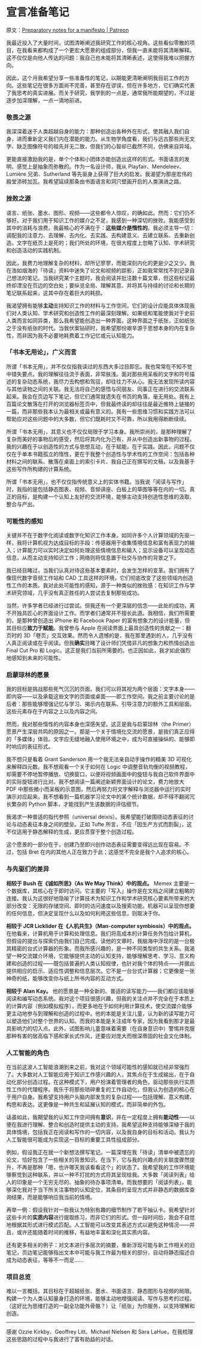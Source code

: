 # 宣言准备笔记

原文：[Preparatory notes for a manifesto | Patreon](https://www.patreon.com/posts/preparatory-for-130320045)

我最近投入了大量时间，试图清晰阐述我研究工作的核心视角。这些看似零散的项目，在我看来都构成了一个更宏大愿景的组成部分，但我一直未能将其清晰解释。这不仅仅是向他人传达的问题：我自己也未能将其清晰表述，这使得我难以把握方向。

因此，这个月我希望分享一些准备性的笔记，以期能更清晰阐明我目前工作的方向。这些笔记在很多方面尚不完善，甚至存在谬误，但在许多地方，它们确实代表了我思考的真实进展。而关于研究，我学到的一点是，通常我所能期望的，不过是逐步加深理解，一点一滴地前进。

### **敬畏之源**

我深深着迷于人类超越自身的能力：那种创造出各种外在形式，使其融入我们自身，进而重新定义我们内在潜能的能力。从生物学角度看，我们与远古那些尚无文字、缺乏图像符号的祖先并无二致，但我们的心智却已截然不同，仿佛来自异域。

更能直接激励我的是，单个个体和小团体亦能创造出这样的形式。书面语言的发明，感觉上是抽象而弥散的。作为一名设计师，我从 Playfair、Mendeleev、Lumière 兄弟、Sutherland 等先驱身上获得了巨大的启发。我渴望为那座宏伟的殿堂添砖加瓦。我希望延续那条由书面语言和洞穴壁画开启的人类演进之路。

### **挫败之源**

语言、纸张、墨水、图形、视频——这些都令人惊叹，的确如此。然而：它们仍不够好。对于我们用于知识工作的媒介之不足，我感到一种深切的挫败。我能感受到其中的消耗与浪费。我最核心的不满在于：**这些媒介是惰性的**。我必须主导一切：调配我的注意力、去理解、去内化、去实践、去构建意义、去建立联系、去重新创造。文字在纸页上是死的；我们所处的环境，在很大程度上忽略了认知、学术研究和创造活动的实践机制。

因此，我费力地理解复杂的材料，却所记寥寥，而能深刻内化的更是少之又少。我在浩如烟海的「待读」资料中迷失了论文和视频的踪影，正如我常常找不到记录自己想法的笔记。当我研究某个主题时，我会阅读并批注数十篇文章，但这些标记最终却湮没在页边的空白处；要纵览全局、理解其意、并将其与持续的讨论和长期的笔记联系起来，这其中存在着巨大的耗损。

我渴望拥有能够**主动**支持知识工作的材料与工作空间，它们的设计应能具体体现我们对人类认知、学术研究和创造性工作的最深刻理解。如果纸和笔能使我对于史前人类而言如同异类，那么我希望能创造出一种界面，这种界面之于纸张，正如纸张之于没有纸张的时代。当我伏案钻研时，我希望那份艰辛源于思想本身的内在复杂性，而非因为我不必要地耗费着工作记忆或元认知能力。

### **「书本无用论」，广义而言**

所谓「书本无用」，并不仅仅指我读过的东西大多过目即忘。我也常常在不知不觉中错失要点。我的理解往往流于表面，非常肤浅。面对那些用呆板的文字和符号描述的复杂动态系统，我尽力去构想和驾驭，却往往力不从心。我无法发现所读内容与其他读物之间的关联。我无法将自己的感悟与同朋友、同事正在进行的交流联系起来。我会在页边写下笔记，但它们通常就遗失在书页的角落，毫无用处。我有上百篇论文散落在打开的浏览器标签页中，但我最终读的却往往是最近推特上链接的一篇，而非那些我本认为最相关或最有意义的。我有一些思维习惯和实践方法可以帮助应对这些问题中的大多数，但它们既耗时又不可靠，所以我用得断断续续。

所谓「书本无用」，其意义也不仅仅局限于学习本身。我所崇尚的，是那种理解了复杂而美好的事物后的感受，然后将其内化为己有，并从中创造出新事物的过程。我的兴趣在于以创造性的方式与思想互动，在于赋能，在于实践。因此，问题不仅仅在于单本书籍孤立的惰性，更在于我整个创造性与学术性的工作空间：包括各种材料之间的联系、散落在桌面上的索引卡片、我自己正在撰写的文稿，以及我基于这些写作所构建的计算系统。

所谓「书本无用」，也不仅仅指传统意义上的实体书籍。当我说「阅读与写作」时，我指的是包括静态图表、视频、音频讲座、白板上的草图等等在内的一切。真正的目标，是构建一个认知上友好的交流环境，能够主动支持创造性思维的汲取、整合与产出。

### **可能性的感知**

关键并不在于数字化阅读或数字化知识工作本身。如同许多个人计算领域的先驱一样，我将计算机视为达成目标的手段：传感器用于收集情境信息和富有表现力的输入；计算能力可以实时决定如何处理这些情境信息和输入；显示设备可以呈现动态信息，从而主动支持知识工作；网络则将信息置于社交与协作的背景之下。

我已经目睹过，当我们认真对待这些基本要素时，会发生怎样的变革。我们拥有了像现代数字音频工作站和 CAD 工具这样的环境，它们彻底改变了这些领域内创造性工作的本质。我对此处可能性的感知，源于一种类似的挫败感：在知识工作与学术研究领域，几乎没有真正胜任的人尝试去复制那些成功。

当然，许多学者已经进行过尝试。但我还有一个更深层的信念——此处的成功，离不开独具匠心的界面设计工作。而学者们通常并不擅长此道。我相信，我们所需要的，是那种曾创造出 iPhone 和 Facebook Paper 的富有想象力的设计能量，但其目标应**致力于赋能**。我曾参与 Apple 在阅读界面上最具创造性的贡献之一：翻页时的 3D「卷页」交互效果。然而令人遗憾的是，我在那里遇到的人，几乎没有人真正阅读或在乎阅读。但我**确实**目睹了设计师们凭借非凡的想象力和热情创造出 Final Cut Pro 和 Logic。这正是我们当前所需要的。也正因如此，我才如此强烈地感知到未来的可能性。

### **启蒙琼林的愿景**

我的目标是挑战那些死气沉沉的页面。我们可以将其视为两个层面：文字本身——即内容——以及承载这些文字的页面或桌面——即工作空间。我之前主要讨论的是后者：那些能够增强记忆与学习、揭示内在联系、引导注意力的额外工具和层面。这些元素存在于内容之上以及内容之间。

然而，我对那些惰性的内容本身也深感失望。这正是我与启蒙琼林（the Primer）愿景产生深层共鸣的原因之一。那是一个关于情境化交流的愿景，是我们真正应得的「多媒体」体验。文字应无缝地融入使用环境之中，成为可直接操纵的、能够即时响应的表征形式。

我不想只是看着 Grant Sanderson 用一个我无法亲自动手操作的精美 3D 可视化来解释四元数。我不想观看一个关于如何在 Logic 中调整音轨均衡的视频教程，却需要不停地暂停播放、切换窗口，以便将视频画面中的旋钮与我自己软件界面中的实际旋钮进行比对。我不想阅读一篇阐述新颖界面设计的论文，费力地放大 PDF 中那些微小而呆板的示意图，然后再努力将文字解释与浏览器中运行的实时演示对应起来。我不想看到一篇机器学习论文中的某个统计数据，却不得不翻阅冗长繁杂的 Python 脚本，才能找到产生该数据的评估细节。

我渴求一种普适的指代参照（universal deixis）。我希望能打破围绕动态表征的讨论与动态表征本身之间的壁垒。正如 Tufte 所言，不应「因生产方式而割裂」，这不仅适用于静态解释的生成，更应贯穿于整个创造过程。

这个愿景的一部分在于，创建乃至即兴创作动态表征需要变得远比现在容易。不过，包括 Bret 在内的其他人正在致力于此；这感觉不完全是我个人追求的核心。

### **与先驱们的差异**

**相较于 Bush 在《诚如所思》（As We May Think）中的观点。** Memex 主要是一个数据库，其核心在于即时访问。它主要的「写入」操作是在文档之间建立粗略的连接。我认为这很好地隐喻了计算技术为知识工作和学术研究核心要素所带来的大部分改变：无限的存储空间、即时的访问速度以及搜索功能。机器可以呈现你想要的任何信息，但决定呈现什么以及如何利用这些信息，则取决于你。

**相较于 JCR Licklider 在《人机共生》（Man-computer symbiosis）中的观点。** 在他看来，计算机用于计算和处理信息。我们将高成本的计算任务外包给计算机，但假设的提出与探索仍由我们自己完成。读他的文章时，我脑海中浮现的是一台极其精密的台式计算器的形象。而我所感兴趣的，是一种不同类型的共生关系。我渴望一种交流媒介环境，它能够提供主动的认知支持，能够理解思考、学习、意义构建和创造的过程——既包括普遍的人类认知规律，也针对我个体的特点——并据此提供相应的启示、适应性调整和信息层次。它不是一台台式计算器；它更像是一张神奇的纸，能够改变你与纸上所书内容的互动方式。

**相较于 Alan Kay。** 他的愿景是一种全新的、普适的读写能力——我们都应该能够阅读和编写动态系统。我对这个项目很感兴趣，但我的关注点并不完全在于本质上的计算内容（例如模拟程序），而更多地在于如何利用计算技术，使交流媒介能够更主动地参与到理解和创造的过程中。他的本能是关注儿童，认为新的读写能力可以塑造他们对整个世界的认知。而我的本能是关注成年专家，因为我看到那才是最具影响力的切入点。此外，试图影响儿童意味着需要（在自身意识中）警惕并克服那种有害的居高临下感和家长式作风，还要应对庞大而根深蒂固的社会文化体制。

### **人工智能的角色**

在当前这波人工智能浪潮到来之前，我对这个领域可能性的感知就已经非常强烈了。大多数对人工智能应用于知识工作感兴趣的人，其焦点在于生成输出，在于自动化部分创造过程。在这种模式下，用户扮演着管理者的角色，驱动那些执行实质性工作的代理程序。我乐于将那些琐碎重复的工作自动化，但我认为创造的核心在于用户自身。我希望支持用户头脑内部发生的复杂过程——包括理解、意义构建、构思和表达。这更像是一种共生和延展认知的模式，而非简单的外包。

话虽如此，我期望我的认知工作空间拥有**意识**，并在一定程度上拥有**能动性**——以便在我进行理解、整合和创造时提供主动的支持。我希望这种支持能够深植于我的具体情境，包括我正在阅读和写作的一切内容，以及我自身的目标和活动。我认为人工智能很可能成为实现这一目标的重要工具性组成部分。

例如，假设我正在就一个新想法撰写笔记。一篇深埋在我「待读」清单中被遗忘的论文，恰好包含了一些相关的背景知识。在当下，它与我的兴趣点的关联度骤然提升，不再是那种「嗯，也许哪天我该看看这个」的状态了。我希望我的工作环境能够察觉到这种联系，并以一种不打扰的方式将其呈现给我。大多数「阅读列表」给人的印象是一个无穷无尽的、抽象的待办事项清单。而我想要的「阅读列表」，能够深化我对于当下所关注事物的认知定位，其条目的呈现方式并非静态的数据库查询结果，而是能够响应我当前的情境。

再举一例：假设我针对一些我认为特别有趣的细节制作了若干抽认卡。我希望针对这些卡片的**实质内容**进行提取练习，而非它们的形式。但一段时间后，我会不自觉地根据其形式进行模式匹配。人工智能可以改变其表述方式以避免这种情况——并且，或许还能随着时间的推移，有益地丰富和深化其实质内容。

还有更多相关的例子：对文本进行多层次的摘要，重新浮现可能与新工作相关的旧笔记，页边笔记能够指出文本中可能与我工作最为相关的部分，自动将静态描述合成为动态表征，等等不一而足……

### **项目总览**

难以一言概括。其目标在于超越纸张、墨水、书面语言、静态图形与视频的局限。构建一个为人类认知量身打造的环境，能够主动地增强阅读、写作与思考的过程。（这好比为思维打造的一副全功能外骨骼？）让「纸张」为你服务，以支持理解和创造。

---

感谢 Ozzie Kirkby、Geoffrey Litt、Michael Nielsen 和 Sara LaHue，在我梳理这些思路的过程中与我进行了富有助益的对话。
